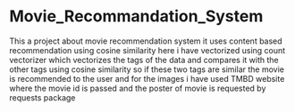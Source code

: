 # Movie_Recommandation_System
This a project about movie recommendation system it uses content based recommendation using cosine similarity here i have vectorized using count vectorizer which vectorizes the tags of the data and compares it with the other tags using cosine similarity so if these two tags are similar the movie is recommended to the user and for the images i have used TMBD website where the movie id is passed and the poster of movie is requested by requests package
